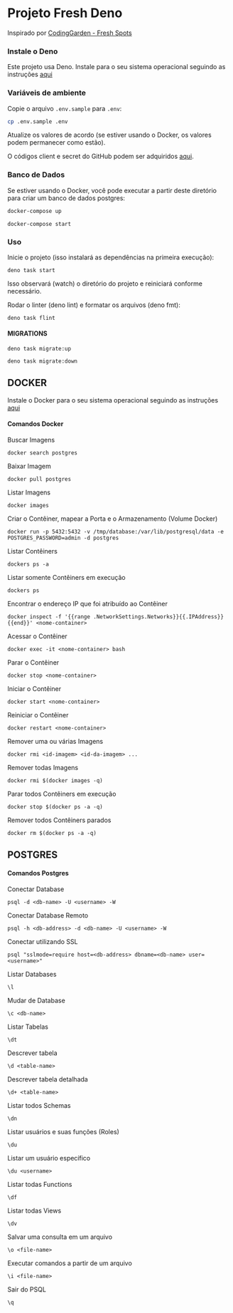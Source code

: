 # Projeto Fresh Deno

Inspirado por [CodingGarden - Fresh Spots](https://github.com/CodingGarden/fresh-spots/)

### Instale o Deno

Este projeto usa Deno. Instale para o seu sistema operacional seguindo as instruções [aqui](https://deno.land/#installation)

### Variáveis de ambiente

Copie o arquivo `.env.sample` para `.env`:

```sh
cp .env.sample .env
```

Atualize os valores de acordo (se estiver usando o Docker, os valores podem
permanecer como estão).

O códigos client e secret do GitHub podem ser adquiridos [aqui](https://github.com/settings/applications/).

### Banco de Dados

Se estiver usando o Docker, você pode executar a partir deste diretório para
criar um banco de dados postgres:

```sh
docker-compose up
```

```
docker-compose start
```

### Uso

Inicie o projeto (isso instalará as dependências na primeira execução):

```
deno task start
```

Isso observará (watch) o diretório do projeto e reiniciará conforme necessário.

Rodar o linter (deno lint) e formatar os arquivos (deno fmt):

```
deno task flint
```

#### MIGRATIONS

```
deno task migrate:up
```

```
deno task migrate:down
```

## DOCKER

Instale o Docker para o seu sistema operacional seguindo as instruções [aqui](https://www.docker.com/get-started/)

#### Comandos Docker

Buscar Imagens

```
docker search postgres
```

Baixar Imagem

```
docker pull postgres
```

Listar Imagens

```
docker images
```

Criar o Contêiner, mapear a Porta e o Armazenamento (Volume Docker)

```
docker run -p 5432:5432 -v /tmp/database:/var/lib/postgresql/data -e POSTGRES_PASSWORD=admin -d postgres
```

Listar Contêiners

```
dockers ps -a
```

Listar somente Contêiners em execução

```
dockers ps
```

Encontrar o endereço IP que foi atribuído ao Contêiner

```
docker inspect -f '{{range .NetworkSettings.Networks}}{{.IPAddress}}{{end}}' <nome-container>
```

Acessar o Contêiner

```
docker exec -it <nome-container> bash
```

Parar o Contêiner

```
docker stop <nome-container>
```

Iniciar o Contêiner

```
docker start <nome-container>
```

Reiniciar o Contêiner

```
docker restart <nome-container>
```

Remover uma ou várias Imagens

```
docker rmi <id-imagem> <id-da-imagem> ...
```

Remover todas Imagens

```
docker rmi $(docker images -q)
```

Parar todos Contêiners em execução

```
docker stop $(docker ps -a -q)
```

Remover todos Contêiners parados

```
docker rm $(docker ps -a -q)
```

## POSTGRES

#### Comandos Postgres

Conectar Database

```
psql -d <db-name> -U <username> -W
```

Conectar Database Remoto

```
psql -h <db-address> -d <db-name> -U <username> -W
```

Conectar utilizando SSL

```
psql "sslmode=require host=<db-address> dbname=<db-name> user=<username>"
```

Listar Databases

```
\l
```

Mudar de Database

```
\c <db-name>
```

Listar Tabelas

```
\dt
```

Descrever tabela

```
\d <table-name>
```

Descrever tabela detalhada

```
\d+ <table-name>
```

Listar todos Schemas

```
\dn
```

Listar usuários e suas funções (Roles)

```
\du
```

Listar um usuário específico

```
\du <username>
```

Listar todas Functions

```
\df
```

Listar todas Views

```
\dv
```

Salvar uma consulta em um arquivo

```
\o <file-name>
```

Executar comandos a partir de um arquivo

```
\i <file-name>
```

Sair do PSQL

```
\q
```
